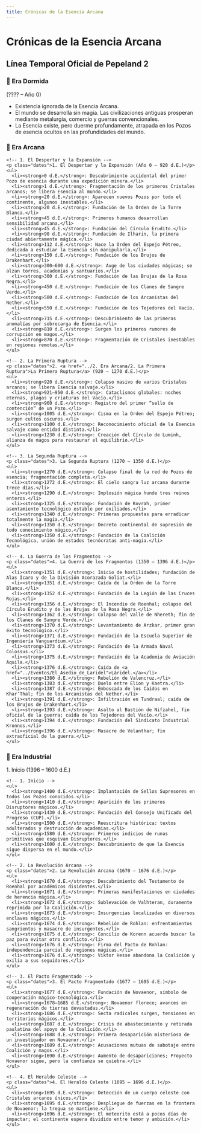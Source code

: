```yaml
---
title: Crónicas de la Esencia Arcana
---
```


# Crónicas de la Esencia Arcana


## Línea Temporal Oficial de Pepeland 2
<div class="crono">



<div class="timeline">

  <!-- 🌌 Era Dormida -->
  <section class="era">
    <h3>🌌 Era Dormida</h3>
    <p class="dates">(???? – Año 0)</p>
    <ul>
      <li>Existencia ignorada de la Esencia Arcana.</li>
      <li>El mundo se desarrolla sin magia. Las civilizaciones antiguas prosperan mediante metalurgia, comercio y guerras convencionales.</li>
      <li>La Esencia existe, pero duerme profundamente, atrapada en los Pozos de esencia ocultos en las profundidades del mundo.</li>
    </ul>
  </section>

  <!-- 🔮 Era Arcana -->
  <section class="era">
    <h3>🔮 Era Arcana</h3>

    <!-- 1. El Despertar y la Expansión -->
    <p class="dates">1. El Despertar y la Expansión (Año 0 – 920 d.E.)</p>
    <ul>
      <li><strong>0 d.E.</strong>: Descubrimiento accidental del primer Pozo de esencia durante una expedición minera.</li>
      <li><strong>1 d.E.</strong>: Fragmentación de los primeros Cristales arcanos; se libera Esencia al mundo.</li>
      <li><strong>20 d.E.</strong>: Aparecen nuevos Pozos por todo el continente, algunos inestables.</li>
      <li><strong>20 d.E.</strong>: Fundación de la Orden de la Torre Blanca.</li>
      <li><strong>45 d.E.</strong>: Primeros humanos desarrollan sensibilidad arcana.</li>
      <li><strong>45 d.E.</strong>: Fundación del Círculo Erudito.</li>
      <li><strong>90 d.E.</strong>: Fundación de Ilharin, la primera ciudad abiertamente mágica.</li>
      <li><strong>112 d.E.</strong>: Nace la Orden del Espejo Pétreo, dedicada a estudiar la Esencia sin manipularla.</li>
      <li><strong>150 d.E.</strong>: Fundación de los Brujos de Drakenhart.</li>
      <li><strong>300–600 d.E.</strong>: Auge de las ciudades mágicas; se alzan torres, academias y santuarios.</li>
      <li><strong>300 d.E.</strong>: Fundación de las Brujas de la Rosa Negra.</li>
      <li><strong>450 d.E.</strong>: Fundación de los Clanes de Sangre Verde.</li>
      <li><strong>500 d.E.</strong>: Fundación de los Arcanistas del Nether.</li>
      <li><strong>550 d.E.</strong>: Fundación de los Tejedores del Vacío.</li>
      <li><strong>715 d.E.</strong>: Descubrimiento de las primeras anomalías por sobrecarga de Esencia.</li>
      <li><strong>810 d.E.</strong>: Surgen los primeros rumores de corrupción en magos.</li>
      <li><strong>870 d.E.</strong>: Fragmentación de Cristales inestables en regiones remotas.</li>
    </ul>

    <!-- 2. La Primera Ruptura -->
    <p class="dates">2. <a href="../2. Era Arcana/2. La Primera Ruptura">La Primera Ruptura</a> (920 – 1270 d.E.)</p>
    <ul>
      <li><strong>920 d.E.</strong>: Colapso masivo de varios Cristales arcanos; se libera Esencia salvaje.</li>
      <li><strong>921–950 d.E.</strong>: Cataclismos globales: noches eternas, plagas y criaturas del Vacío.</li>
      <li><strong>960 d.E.</strong>: Registro del primer “sello de contención” de un Pozo.</li>
      <li><strong>1005 d.E.</strong>: Cisma en la Orden del Espejo Pétreo; surgen cultos oscuros.</li>
      <li><strong>1100 d.E.</strong>: Reconocimiento oficial de la Esencia salvaje como entidad distinta.</li>
      <li><strong>1230 d.E.</strong>: Creación del Círculo de Luminh, alianza de magos para restaurar el equilibrio.</li>
    </ul>

    <!-- 3. La Segunda Ruptura -->
    <p class="dates">3. La Segunda Ruptura (1270 – 1350 d.E.)</p>
    <ul>
      <li><strong>1270 d.E.</strong>: Colapso final de la red de Pozos de esencia; fragmentación completa.</li>
      <li><strong>1272 d.E.</strong>: El cielo sangra luz arcana durante trece días.</li>
      <li><strong>1290 d.E.</strong>: Implosión mágica hunde tres reinos enteros.</li>
      <li><strong>1325 d.E.</strong>: Fundación de Kovrah, primer asentamiento tecnológico estable por exiliados.</li>
      <li><strong>1340 d.E.</strong>: Primeras propuestas para erradicar totalmente la magia.</li>
      <li><strong>1350 d.E.</strong>: Decreto continental de supresión de todo conocimiento mágico.</li>
      <li><strong>1350 d.E.</strong>: Fundación de la Coalición Tecnológica, unión de estados tecnócratas anti-magia.</li>
    </ul>

    <!-- 4. La Guerra de los Fragmentos -->
    <p class="dates">4. La Guerra de los Fragmentos (1350 – 1396 d.E.)</p>
    <ul>
      <li><strong>1351 d.E.</strong>: Inicio de hostilidades; fundación de Alas Ícaro y de la División Acorazada Goliat.</li>
      <li><strong>1351 d.E.</strong>: Caída de la Orden de la Torre Blanca.</li>
      <li><strong>1352 d.E.</strong>: Fundación de la Legión de las Cruces Rojas.</li>
      <li><strong>1356 d.E.</strong>: El Incendio de Roenhal; colapso del Círculo Erudito y de las Brujas de la Rosa Negra.</li>
      <li><strong>1362 d.E.</strong>: Colapso del Valle de Nhereth; fin de los Clanes de Sangre Verde.</li>
      <li><strong>1370 d.E.</strong>: Levantamiento de Arzkar, primer gran éxito tecnológico.</li>
      <li><strong>1371 d.E.</strong>: Fundación de la Escuela Superior de Ingeniería Vanguardium.</li>
      <li><strong>1373 d.E.</strong>: Fundación de la Armada Naval Colossus.</li>
      <li><strong>1375 d.E.</strong>: Fundación de la Academia de Aviación Aquila.</li>
      <li><strong>1376 d.E.</strong>: Caída de <a href="../Eventos/El_Asedio_de_Laridel">Láridel.</a></li>
      <li><strong>1380 d.E.</strong>: Rebelión de Valencruz.</li>
      <li><strong>1383 d.E.</strong>: Duelo entre Elion y Kaetra.</li>
      <li><strong>1387 d.E.</strong>: Emboscada de los Caídos en Khar’Thal; fin de los Arcanistas del Nether.</li>
      <li><strong>1391 d.E.</strong>: Infiltración en Tundraal; caída de los Brujos de Drakenhart.</li>
      <li><strong>1393 d.E.</strong>: Asalto al Bastión de Nifzahel, fin oficial de la guerra; caída de los Tejedores del Vacío.</li>
      <li><strong>1394 d.E.</strong>: Fundación del Sindicato Industrial Kronnos.</li>
      <li><strong>1396 d.E.</strong>: Masacre de Velanthar; fin extraoficial de la guerra.</li>
    </ul>
  </section>

  <!-- 🔧 Era Industrial -->
  <section class="era">
    <h3>🔧 Era Industrial</h3>
    <p class="dates">1. Inicio (1396 – 1600 d.E.)</p>

    <!-- 1. Inicio -->
    <ul>
      <li><strong>1400 d.E.</strong>: Implantación de Sellos Supresores en todos los Pozos conocidos.</li>
      <li><strong>1410 d.E.</strong>: Aparición de los primeros Disruptores mágicos.</li>
      <li><strong>1430 d.E.</strong>: Fundación del Consejo Unificado del Progreso (CUP).</li>
      <li><strong>1500 d.E.</strong>: Reescritura histórica: textos adulterados y destrucción de academias.</li>
      <li><strong>1580 d.E.</strong>: Primeros indicios de runas primitivas que esquivan Disruptores.</li>
      <li><strong>1600 d.E.</strong>: Descubrimiento de que la Esencia sigue dispersa en el mundo.</li>
    </ul>

    <!-- 2. La Revolución Arcana -->
    <p class="dates">2. La Revolución Arcana (1670 – 1676 d.E.)</p>
    <ul>
      <li><strong>1670 d.E.</strong>: Descubrimiento del Testamento de Roenhal por académicos disidentes.</li>
      <li><strong>1671 d.E.</strong>: Primeras manifestaciones en ciudades de herencia mágica.</li>
      <li><strong>1672 d.E.</strong>: Sublevación de Valhteran, duramente reprimida por la Coalición.</li>
      <li><strong>1673 d.E.</strong>: Insurgencias localizadas en diversos enclaves mágicos.</li>
      <li><strong>1674 d.E.</strong>: Rebelión de Rohlan: enfrentamientos sangrientos y masacre de insurgentes.</li>
      <li><strong>1675 d.E.</strong>: Concilio de Korenn acuerda buscar la paz para evitar otro conflicto.</li>
      <li><strong>1676 d.E.</strong>: Firma del Pacto de Rohlan: independencia parcial de regiones mágicas.</li>
      <li><strong>1676 d.E.</strong>: Viktor Hesse abandona la Coalición y exilia a sus seguidores.</li>
    </ul>

    <!-- 3. El Pacto Fragmentado -->
    <p class="dates">3. El Pacto Fragmentado (1677 – 1695 d.E.)</p>
    <ul>
      <li><strong>1677 d.E.</strong>: Fundación de Novaenor, símbolo de cooperación mágico-tecnológica.</li>
      <li><strong>1678–1685 d.E.</strong>: Novaenor florece; avances en regeneración de tierras devastadas.</li>
      <li><strong>1686 d.E.</strong>: Secta radicales surgen, tensiones en territorios mágicos.</li>
      <li><strong>1687 d.E.</strong>: Crisis de abastecimiento y retirada paulatina del apoyo de la Coalición.</li>
      <li><strong>1688 d.E.</strong>: Primera desaparición misteriosa de un investigador en Novaenor.</li>
      <li><strong>1689 d.E.</strong>: Acusaciones mutuas de sabotaje entre Coalición y magos.</li>
      <li><strong>1690 d.E.</strong>: Aumento de desapariciones; Proyecto Novaenor sigue, pero la confianza se quiebra.</li>
    </ul>

    <!-- 4. El Heraldo Celeste -->
    <p class="dates">4. El Heraldo Celeste (1695 – 1696 d.E.)</p>
    <ul>
      <li><strong>1695 d.E.</strong>: Detección de un cuerpo celeste con Cristales arcanos únicos.</li>
      <li><strong>1695 d.E.</strong>: Despliegue de fuerzas en la frontera de Novaenor; la tregua se mantiene.</li>
      <li><strong>1696 d.E.</strong>: El meteorito está a pocos días de impactar; el continente espera dividido entre temor y ambición.</li>
    </ul>
  </section>

</div>

</div>
